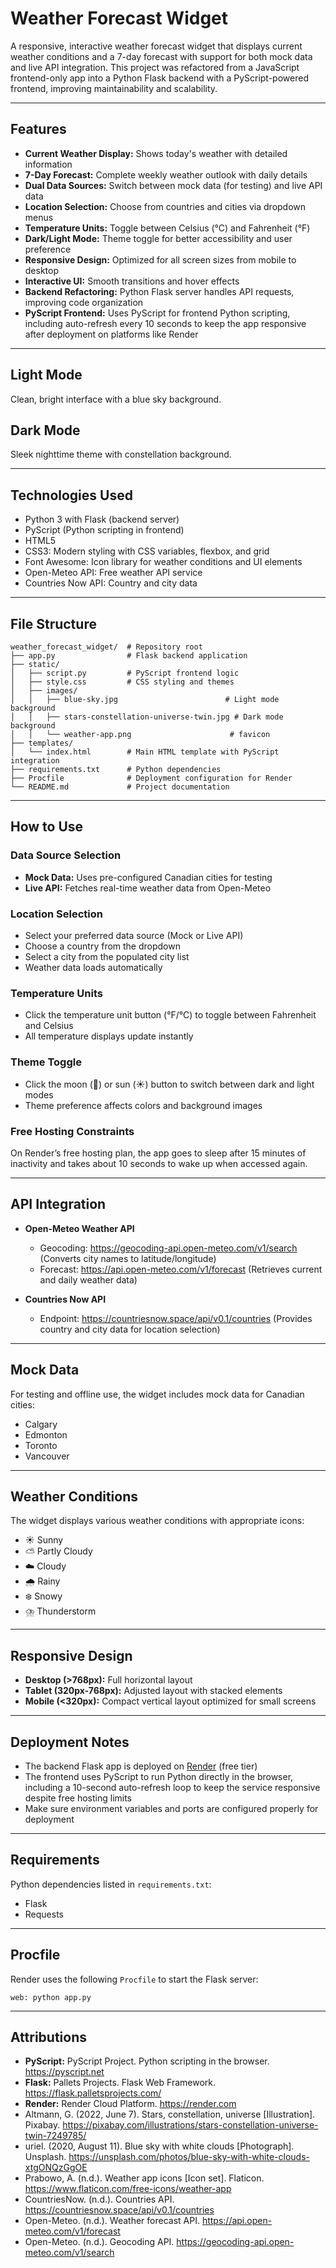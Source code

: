 # Weather Forecast Widget

A responsive, interactive weather forecast widget that displays current weather conditions and a 7-day forecast with support for both mock data and live API integration. This project was refactored from a JavaScript frontend-only app into a Python Flask backend with a PyScript-powered frontend, improving maintainability and scalability.

---

## Features

- **Current Weather Display:** Shows today's weather with detailed information  
- **7-Day Forecast:** Complete weekly weather outlook with daily details  
- **Dual Data Sources:** Switch between mock data (for testing) and live API data  
- **Location Selection:** Choose from countries and cities via dropdown menus  
- **Temperature Units:** Toggle between Celsius (°C) and Fahrenheit (°F)  
- **Dark/Light Mode:** Theme toggle for better accessibility and user preference  
- **Responsive Design:** Optimized for all screen sizes from mobile to desktop  
- **Interactive UI:** Smooth transitions and hover effects  
- **Backend Refactoring:** Python Flask server handles API requests, improving code organization  
- **PyScript Frontend:** Uses PyScript for frontend Python scripting, including auto-refresh every 10 seconds to keep the app responsive after deployment on platforms like Render  

---

## Light Mode

Clean, bright interface with a blue sky background.

## Dark Mode

Sleek nighttime theme with constellation background.

---

## Technologies Used

- Python 3 with Flask (backend server)  
- PyScript (Python scripting in frontend)  
- HTML5  
- CSS3: Modern styling with CSS variables, flexbox, and grid  
- Font Awesome: Icon library for weather conditions and UI elements  
- Open-Meteo API: Free weather API service  
- Countries Now API: Country and city data  

---

## File Structure

```
weather_forecast_widget/  # Repository root
├── app.py                # Flask backend application
├── static/
│   ├── script.py         # PyScript frontend logic
│   ├── style.css         # CSS styling and themes
│   ├── images/
│   │   ├── blue-sky.jpg                        # Light mode background
│   │   ├── stars-constellation-universe-twin.jpg # Dark mode background
│   │   └── weather-app.png                      # favicon  
├── templates/
│   └── index.html        # Main HTML template with PyScript integration
├── requirements.txt      # Python dependencies
├── Procfile              # Deployment configuration for Render
└── README.md             # Project documentation
```

---

## How to Use

### Data Source Selection

- **Mock Data:** Uses pre-configured Canadian cities for testing  
- **Live API:** Fetches real-time weather data from Open-Meteo

### Location Selection

- Select your preferred data source (Mock or Live API)  
- Choose a country from the dropdown  
- Select a city from the populated city list  
- Weather data loads automatically  

### Temperature Units

- Click the temperature unit button (°F/°C) to toggle between Fahrenheit and Celsius  
- All temperature displays update instantly  

### Theme Toggle

- Click the moon (🌙) or sun (☀️) button to switch between dark and light modes  
- Theme preference affects colors and background images  

### Free Hosting Constraints

On Render’s free hosting plan, the app goes to sleep after 15 minutes of inactivity and takes about 10 seconds to wake up when accessed again.

---

## API Integration

- **Open-Meteo Weather API**  
  - Geocoding: https://geocoding-api.open-meteo.com/v1/search (Converts city names to latitude/longitude)  
  - Forecast: https://api.open-meteo.com/v1/forecast (Retrieves current and daily weather data)  

- **Countries Now API**  
  - Endpoint: https://countriesnow.space/api/v0.1/countries (Provides country and city data for location selection)  

---

## Mock Data

For testing and offline use, the widget includes mock data for Canadian cities:

- Calgary  
- Edmonton  
- Toronto  
- Vancouver  

---

## Weather Conditions

The widget displays various weather conditions with appropriate icons:

- ☀️ Sunny  
- ⛅ Partly Cloudy  
- ☁️ Cloudy  
- 🌧️ Rainy  
- ❄️ Snowy  
- ⛈️ Thunderstorm  

---

## Responsive Design

- **Desktop (>768px):** Full horizontal layout  
- **Tablet (320px-768px):** Adjusted layout with stacked elements  
- **Mobile (<320px):** Compact vertical layout optimized for small screens  

---

## Deployment Notes

- The backend Flask app is deployed on [Render](https://render.com) (free tier)  
- The frontend uses PyScript to run Python directly in the browser, including a 10-second auto-refresh loop to keep the service responsive despite free hosting limits  
- Make sure environment variables and ports are configured properly for deployment  

---

## Requirements

Python dependencies listed in `requirements.txt`:

- Flask  
- Requests  

---

## Procfile

Render uses the following `Procfile` to start the Flask server:

```
web: python app.py
```

---

## Attributions

- **PyScript:** PyScript Project. Python scripting in the browser. https://pyscript.net  
- **Flask:** Pallets Projects. Flask Web Framework. https://flask.palletsprojects.com/  
- **Render:** Render Cloud Platform. https://render.com  
- Altmann, G. (2022, June 7). Stars, constellation, universe [Illustration]. Pixabay. https://pixabay.com/illustrations/stars-constellation-universe-twin-7249785/  
- uriel. (2020, August 11). Blue sky with white clouds [Photograph]. Unsplash. https://unsplash.com/photos/blue-sky-with-white-clouds-xtgONQzGgOE  
- Prabowo, A. (n.d.). Weather app icons [Icon set]. Flaticon. https://www.flaticon.com/free-icons/weather-app  
- CountriesNow. (n.d.). Countries API. https://countriesnow.space/api/v0.1/countries  
- Open-Meteo. (n.d.). Weather forecast API. https://api.open-meteo.com/v1/forecast  
- Open-Meteo. (n.d.). Geocoding API. https://geocoding-api.open-meteo.com/v1/search  
